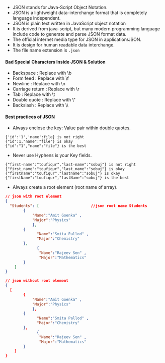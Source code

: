 - JSON stands for **J**ava-Script Object Notation.
- JSON is a lightweight data-interchange format that is completely language independent.
- JSON is plain text written in JavaScript object notation
- It is derived from java-script, but many modern programming language include code to generate and parse JSON format data.
- The official internet media type for JSON in application/JSON.
- It is design for human readable data interchange.
- The file name extension is `.json`

#### Bad Special Characters Inside JSON & Solution
* Backspace : Replace with \\b
* Form feed : Replace with \\f
* Newline : Replace with \\n
* Carriage return : Replace with \\r
* Tab : Replace with \\t
* Double quote : Replace with \\"
* Backslash : Replace with \\\

#### Best practices of JSON
* Always enclose the key: Value pair within double quotes.
```
{'id':'1','name':file} is not right
{"id":1,"name":"file"} is okay
{"id":"1","name":"file"} is the best
```

* Never use Hyphens is your Key fields.
```
{"first-name":"toufiqur","last-name":"sobuj"} is not right
{"first_name":"toufiqur","last_name":"sobuj"} is okay
{"firstname":"toufiqur","lastname":"sobuj"} is okay
{"firstName":"toufiqur","lastName":"sobuj"} is the best
```

* Always  create a root element (root name of array).
```json
// json with root element
{
  "Students": [                       //json root name Students
		{ 
			"Name":"Amit Goenka" ,
			"Major":"Physics" 
			}, 
		{ 
			  "Name":"Smita Pallod" ,
		      "Major":"Chemistry" 
		}, 
			  {
			   "Name":"Rajeev Sen" , 
			   "Major":"Mathematics" 
		}
	]
}

// json without root element
{
  [                       
		{ 
			"Name":"Amit Goenka" ,
			"Major":"Physics" 
			}, 
		{ 
			  "Name":"Smita Pallod" ,
		      "Major":"Chemistry" 
		}, 
			  {
			   "Name":"Rajeev Sen" , 
			   "Major":"Mathematics" 
		}
	]
}

```